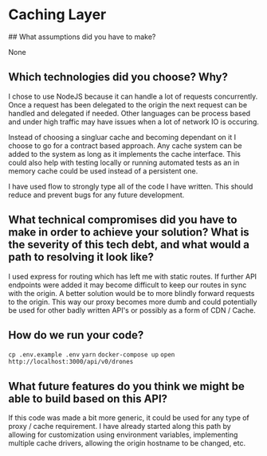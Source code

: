 # Caching Layer

## What assumptions did you have to make?

None

## Which technologies did you choose? Why?

I chose to use NodeJS because it can handle a lot of requests concurrently. Once a request has been delegated to the
origin the next request can be handled and delegated if needed. Other languages can be process based and under high
traffic may have issues when a lot of network IO is occuring.

Instead of choosing a singluar cache and becoming dependant on it I choose to go for a contract based approach. Any
cache system can be added to the system as long as it implements the cache interface. This could also help with testing
locally or running automated tests as an in memory cache could be used instead of a persistent one.

I have used flow to strongly type all of the code I have written. This should reduce and prevent bugs for any future
development.

## What technical compromises did you have to make in order to achieve your solution? What is the severity of this tech debt, and what would a path to resolving it look like?

I used express for routing which has left me with static routes. If further API endpoints were added it may become
difficult to keep our routes in sync with the origin. A better solution would be to more blindly forward requests to
the origin. This way our proxy becomes more dumb and could potentially be used for other badly written API's or
possibly as a form of CDN / Cache.

## How do we run your code?

`cp .env.example .env`
`yarn`
`docker-compose up`
`open http://localhost:3000/api/v0/drones`

## What future features do you think we might be able to build based on this API?

If this code was made a bit more generic, it could be used for any type of proxy / cache requirement. I have already
started along this path by allowing for customization using environment variables, implementing multiple cache drivers,
allowing the origin hostname to be changed, etc.
